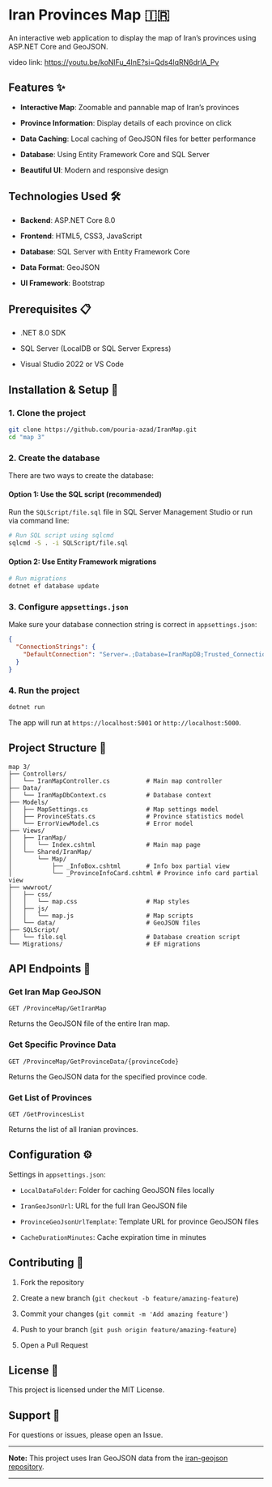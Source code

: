 # Iran Provinces Map 🇮🇷

An interactive web application to display the map of Iran’s provinces using ASP.NET Core and GeoJSON.

video link: https://youtu.be/koNlFu_4InE?si=Qds4lqRN6drlA_Pv


## Features ✨

- **Interactive Map**: Zoomable and pannable map of Iran’s provinces
    
- **Province Information**: Display details of each province on click
    
- **Data Caching**: Local caching of GeoJSON files for better performance
    
- **Database**: Using Entity Framework Core and SQL Server
    
- **Beautiful UI**: Modern and responsive design
    

## Technologies Used 🛠️

- **Backend**: ASP.NET Core 8.0
    
- **Frontend**: HTML5, CSS3, JavaScript
    
- **Database**: SQL Server with Entity Framework Core
    
- **Data Format**: GeoJSON
    
- **UI Framework**: Bootstrap
    

## Prerequisites 📋

- .NET 8.0 SDK
    
- SQL Server (LocalDB or SQL Server Express)
    
- Visual Studio 2022 or VS Code
    

## Installation & Setup 🚀

### 1. Clone the project

```bash
git clone https://github.com/pouria-azad/IranMap.git
cd "map 3"
```

### 2. Create the database

There are two ways to create the database:

#### Option 1: Use the SQL script (recommended)

Run the `SQLScript/file.sql` file in SQL Server Management Studio or run via command line:

```bash
# Run SQL script using sqlcmd
sqlcmd -S . -i SQLScript/file.sql
```

#### Option 2: Use Entity Framework migrations

```bash
# Run migrations
dotnet ef database update
```

### 3. Configure `appsettings.json`

Make sure your database connection string is correct in `appsettings.json`:

```json
{
  "ConnectionStrings": {
    "DefaultConnection": "Server=.;Database=IranMapDB;Trusted_Connection=True;MultipleActiveResultSets=true;Encrypt=True;TrustServerCertificate=True"
  }
}
```

### 4. Run the project

```bash
dotnet run
```

The app will run at `https://localhost:5001` or `http://localhost:5000`.

## Project Structure 📁

```
map 3/
├── Controllers/
│   └── IranMapController.cs          # Main map controller
├── Data/
│   └── IranMapDbContext.cs           # Database context
├── Models/
│   ├── MapSettings.cs                # Map settings model
│   ├── ProvinceStats.cs              # Province statistics model
│   └── ErrorViewModel.cs             # Error model
├── Views/
│   ├── IranMap/
│   │   └── Index.cshtml              # Main map page
│   └── Shared/IranMap/
│       └── Map/
│           ├── _InfoBox.cshtml       # Info box partial view
│           └── _ProvinceInfoCard.cshtml # Province info card partial view
├── wwwroot/
│   ├── css/
│   │   └── map.css                   # Map styles
│   ├── js/
│   │   └── map.js                    # Map scripts
│   └── data/                         # GeoJSON files
├── SQLScript/
│   └── file.sql                      # Database creation script
└── Migrations/                       # EF migrations
```

## API Endpoints 🔌

### Get Iran Map GeoJSON

```
GET /ProvinceMap/GetIranMap
```

Returns the GeoJSON file of the entire Iran map.

### Get Specific Province Data

```
GET /ProvinceMap/GetProvinceData/{provinceCode}
```

Returns the GeoJSON data for the specified province code.

### Get List of Provinces

```
GET /GetProvincesList
```

Returns the list of all Iranian provinces.

## Configuration ⚙️

Settings in `appsettings.json`:

- `LocalDataFolder`: Folder for caching GeoJSON files locally
    
- `IranGeoJsonUrl`: URL for the full Iran GeoJSON file
    
- `ProvinceGeoJsonUrlTemplate`: Template URL for province GeoJSON files
    
- `CacheDurationMinutes`: Cache expiration time in minutes
    

## Contributing 🤝

1. Fork the repository
    
2. Create a new branch (`git checkout -b feature/amazing-feature`)
    
3. Commit your changes (`git commit -m 'Add amazing feature'`)
    
4. Push to your branch (`git push origin feature/amazing-feature`)
    
5. Open a Pull Request
    

## License 📄

This project is licensed under the MIT License.

## Support 💬

For questions or issues, please open an Issue.

---

**Note:** This project uses Iran GeoJSON data from the [iran-geojson repository](https://codeberg.org/mokazemi/iran-geojson).

---
